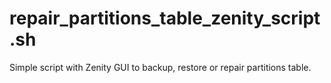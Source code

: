 repair_partitions_table_zenity_script.sh
========================================

Simple script with Zenity GUI to backup, restore or repair partitions table.
